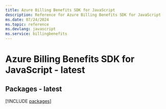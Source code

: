 ```yaml
---
title: Azure Billing Benefits SDK for JavaScript
description: Reference for Azure Billing Benefits SDK for JavaScript
ms.date: 07/24/2024
ms.topic: reference
ms.devlang: javascript
ms.service: billingbenefits
---
```

# Azure Billing Benefits SDK for JavaScript - latest
## Packages - latest
[!INCLUDE [packages](billing-benefits-index.md)]